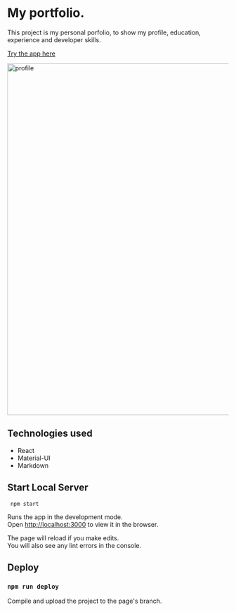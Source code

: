 # My portfolio.

This project is my personal porfolio, to show my profile, education, experience and developer skills.

[Try the app here](https://cococov.github.io/portfolio/)

<img src="https://juanlamas.dev/portfolio/img/content/portfolio/profile.png" alt="profile" width="800"/>

## Technologies used

- React
- Material-UI
- Markdown

## Start Local Server
```
 npm start
```

Runs the app in the development mode.<br />
Open [http://localhost:3000](http://localhost:3000) to view it in the browser.

The page will reload if you make edits.<br />
You will also see any lint errors in the console.

## Deploy
### `npm run deploy`

Compile and upload the project to the page's branch.
